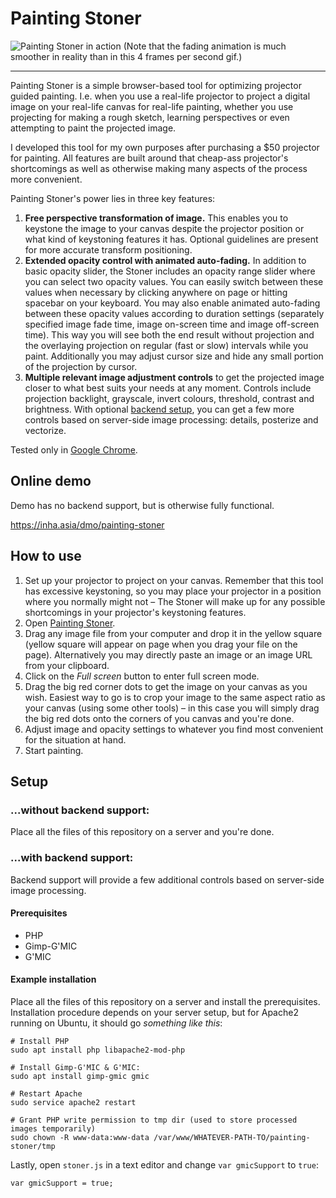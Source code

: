 # Painting Stoner

![Painting Stoner in action](https://storage.googleapis.com/olaviinha/github/ps-4fps.gif)
(Note that the fading animation is much smoother in reality than in this 4 frames per second gif.)

---

Painting Stoner is a simple browser-based tool for optimizing projector guided painting. I.e. when you use a real-life projector to project a digital image on your real-life canvas for real-life painting, whether you use projecting for making a rough sketch, learning perspectives or even attempting to paint the projected image.

I developed this tool for my own purposes after purchasing a $50 projector for painting. All features are built around that cheap-ass projector's shortcomings as well as otherwise making many aspects of the process more convenient.

Painting Stoner's power lies in three key features:
1. **Free perspective transformation of image.** This enables you to keystone the image to your canvas despite the projector position or what kind of keystoning features it has. Optional guidelines are present for more accurate transform positioning.
2. **Extended opacity control with animated auto-fading.** In addition to basic opacity slider, the Stoner includes an opacity range slider where you can select two opacity values. You can easily switch between these values when necessary by clicking anywhere on page or hitting spacebar on your keyboard. You may also enable animated auto-fading between these opacity values according to duration settings (separately specified image fade time, image on-screen time and image off-screen time). This way you will see both the end result without projection and the overlaying projection on regular (fast or slow) intervals while you paint. Additionally you may adjust cursor size and hide any small portion of the projection by cursor.
3. **Multiple relevant image adjustment controls** to get the projected image closer to what best suits your needs at any moment. Controls include projection backlight, grayscale, invert colours, threshold, contrast and brightness. With optional [backend setup](#setup-with-backend-support), you can get a few more controls based on server-side image processing: details, posterize and vectorize.


Tested only in [Google Chrome](https://chrome.google.com).

## Online demo

Demo has no backend support, but is otherwise fully functional.

https://inha.asia/dmo/painting-stoner


## How to use

1. Set up your projector to project on your canvas. Remember that this tool has excessive keystoning, so you may place your projector in a position where you normally might not – The Stoner will make up for any possible shortcomings in your projector's keystoning features.
2. Open [Painting Stoner](https://inha.asia/dmo/painting-stoner).
3. Drag any image file from your computer and drop it in the yellow square (yellow square will appear on page when you drag your file on the page). Alternatively you may directly paste an image or an image URL from your clipboard.
4. Click on the <i>Full screen</i> button to enter full screen mode.
5. Drag the big red corner dots to get the image on your canvas as you wish. Easiest way to go is to crop your image to the same aspect ratio as your canvas (using some other tools) – in this case you will simply drag the big red dots onto the corners of you canvas and you're done.
6. Adjust image and opacity settings to whatever you find most convenient for the situation at hand.
7. Start painting.

## Setup

### ...without backend support:

Place all the files of this repository on a server and you're done.

### ...with backend support:

Backend support will provide a few additional controls based on server-side image processing.

#### Prerequisites
- PHP
- Gimp-G'MIC
- G'MIC

#### Example installation

Place all the files of this repository on a server and install the prerequisites. Installation procedure depends on your server setup, but for Apache2 running on Ubuntu, it should go _something like this_:

```
# Install PHP
sudo apt install php libapache2-mod-php
```
```
# Install Gimp-G'MIC & G'MIC: 
sudo apt install gimp-gmic gmic
``` 

```
# Restart Apache
sudo service apache2 restart
```
```
# Grant PHP write permission to tmp dir (used to store processed images temporarily)
sudo chown -R www-data:www-data /var/www/WHATEVER-PATH-TO/painting-stoner/tmp
```

Lastly, open `stoner.js` in a text editor and change `var gmicSupport` to `true`:
```
var gmicSupport = true;
```
